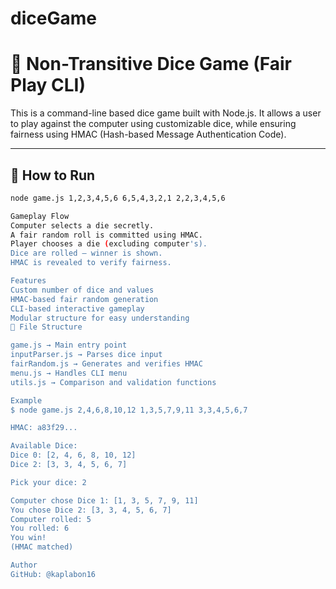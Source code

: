 # diceGame
# 🎲 Non-Transitive Dice Game (Fair Play CLI)

This is a command-line based dice game built with Node.js. It allows a user to play against the computer using customizable dice, while ensuring fairness using HMAC (Hash-based Message Authentication Code).

---

## 🚀 How to Run

```bash
node game.js 1,2,3,4,5,6 6,5,4,3,2,1 2,2,3,4,5,6

Gameplay Flow
Computer selects a die secretly.
A fair random roll is committed using HMAC.
Player chooses a die (excluding computer's).
Dice are rolled — winner is shown.
HMAC is revealed to verify fairness.

Features
Custom number of dice and values
HMAC-based fair random generation
CLI-based interactive gameplay
Modular structure for easy understanding
📂 File Structure

game.js → Main entry point
inputParser.js → Parses dice input
fairRandom.js → Generates and verifies HMAC
menu.js → Handles CLI menu
utils.js → Comparison and validation functions

Example
$ node game.js 2,4,6,8,10,12 1,3,5,7,9,11 3,3,4,5,6,7

HMAC: a83f29...

Available Dice:
Dice 0: [2, 4, 6, 8, 10, 12]
Dice 2: [3, 3, 4, 5, 6, 7]

Pick your dice: 2

Computer chose Dice 1: [1, 3, 5, 7, 9, 11]
You chose Dice 2: [3, 3, 4, 5, 6, 7]
Computer rolled: 5
You rolled: 6
You win!
(HMAC matched)

Author
GitHub: @kaplabon16

